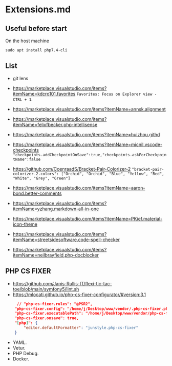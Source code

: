 # Extensions.md

## Useful before start

On the host machine
```shel
sudo apt install php7.4-cli
```

## List

* git lens
* https://marketplace.visualstudio.com/items?itemName=kdcro101.favorites `Favorites: Focus on Explorer view - CTRL + 1`.

* https://marketplace.visualstudio.com/items?itemName=annsk.alignment
* https://marketplace.visualstudio.com/items?itemName=felixfbecker.php-intellisense
* https://marketplace.visualstudio.com/items?itemName=huizhou.githd
* https://marketplace.visualstudio.com/items?itemName=micnil.vscode-checkpoints `"checkpoints.addCheckpointOnSave":true,"checkpoints.askForCheckpointName":false`
* https://github.com/CoenraadS/Bracket-Pair-Colorizer-2 `"bracket-pair-colorizer-2.colors": ["Orchid", "Orchid", "Blue", "Yellow", "Red", "White", "Grey", "Green"]`
* https://marketplace.visualstudio.com/items?itemName=aaron-bond.better-comments
* https://marketplace.visualstudio.com/items?itemName=yzhang.markdown-all-in-one
* https://marketplace.visualstudio.com/items?itemName=PKief.material-icon-theme
* https://marketplace.visualstudio.com/items?itemName=streetsidesoftware.code-spell-checker
* https://marketplace.visualstudio.com/items?itemName=neilbrayfield.php-docblocker

## PHP CS FIXER
* https://github.com/Janis-Rullis-IT/flexi-tic-tac-toe/blob/main/symfony5/lint.sh
* https://mlocati.github.io/php-cs-fixer-configurator/#version:3.1
```json
     // "php-cs-fixer.rules": "@PSR2",
    "php-cs-fixer.config": "/home/j/Desktop/www/vendor/.php-cs-fixer.php",
    "php-cs-fixer.executablePath": "/home/j/Desktop/www/vendor/php-cs-fixer.phar",
    "php-cs-fixer.onsave": true,
    "[php]": {
        "editor.defaultFormatter": "junstyle.php-cs-fixer"
    }
```

* YAML.
* Vetur.
* PHP Debug.
* Docker.
